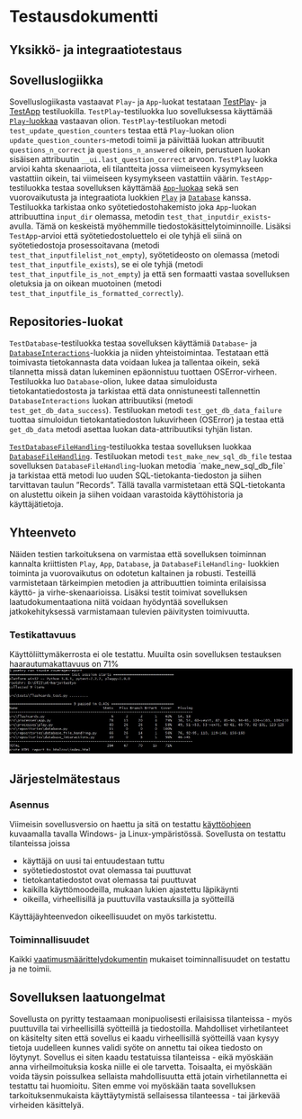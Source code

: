 
# Testausdokumentti

## Yksikkö- ja integraatiotestaus
## Sovelluslogiikka
Sovelluslogiikasta vastaavat `Play`- ja `App`-luokat testataan [TestPlay](https://github.com/platipus82/ot-harjoitustyo/blob/main/src/tests/flashcards_test.py)- ja [TestApp](https://github.com/platipus82/ot-harjoitustyo/blob/main/src/tests/flashcards_test.py)  testiluokilla.
`TestPlay`-testiluokka luo sovelluksessa käyttämää [`Play`-luokkaa](https://github.com/platipus82/ot-harjoitustyo/blob/main/src/processes/play.py) vastaavan olion. `TestPlay`-testiluokan metodi  `test_update_question_counters` testaa että `Play`-luokan olion `update_question_counters`-metodi toimii ja päivittää luokan attribuutit `questions_n_correct` ja `questions_n_answered` oikein, perustuen luokan sisäisen attribuutin `__ui.last_question_correct` arvoon. `TestPlay` luokka arvioi kahta skenaariota, eli tilantteita jossa viimeiseen kysymykseen vastattiin oikein, tai viimeiseen kysymykseen vastattiin väärin. 
`TestApp`-testiluokka testaa sovelluksen käyttämää [`App`-luokaa](https://github.com/platipus82/ot-harjoitustyo/blob/main/src/processes/app.py) sekä sen vuorovaikutusta ja integraatiota luokkien [`Play`](https://github.com/platipus82/ot-harjoitustyo/blob/main/src/processes/play.py) ja [`Database`](https://github.com/platipus82/ot-harjoitustyo/blob/main/src/repositories/database.py) kanssa. Testiluokka tarkistaa onko syötetiedostohakemisto joka `App`-luokan attribuuttina `input_dir` olemassa, metodin `test_that_inputdir_exists`-avulla. Tämä on keskeistä myöhemmille tiedostokäsittelytoiminnoille. Lisäksi `TestApp`-arvioi että syötetiedostoluettelo ei ole tyhjä eli siinä on syötetiedostoja prosessoitavana (metodi `test_that_inputfilelist_not_empty`), syötetideosto on olemassa (metodi `test_that_inputfile_exists`), se ei ole tyhjä (metodi `test_that_inputfile_is_not_empty`) ja että sen formaatti vastaa sovelluksen oletuksia ja on oikean muotoinen  (metodi `test_that_inputfile_is_formatted_correctly`). 

## Repositories-luokat
`TestDatabase`-testiluokka testaa sovelluksen käyttämiä `Database`- ja [`DatabaseInteractions`](https://github.com/platipus82/ot-harjoitustyo/blob/main/src/repositories/database_interactions.py)-luokkia ja niiden yhteistoimintaa. Testataan että toimivasta tietokannasta data voidaan lukea ja tallentaa oikein, sekä tilannetta missä datan lukeminen epäonnistuu tuottaen OSError-virheen. Testiluokka luo `Database`-olion, lukee dataa simuloidusta tietokantatiedostosta ja tarkistaa että data onnistuneesti tallennettin `DatabaseInteractions` luokan attribuutiksi (metodi `test_get_db_data_success`). Testiluokan metodi `test_get_db_data_failure` tuottaa simuloidun tietokantatiedoston lukuvirheen (OSError) ja testaa että  `get_db_data` metodi asettaa luokan data-attribuutiksi tyhjän listan. 

[`TestDatabaseFileHandling`](https://github.com/platipus82/ot-harjoitustyo/blob/main/src/tests/flashcards_tests.py)-testiluokka testaa sovelluksen luokkaa [`DatabaseFileHandling`](https://github.com/platipus82/ot-harjoitustyo/blob/main/src/repositories/database_file_hangling.py). Testiluokan metodi `test_make_new_sql_db_file` testaa sovelluksen `DatabaseFileHandling`-luokan metodia ´make_new_sql_db_file` ja tarkistaa että metodi luo uuden SQL-tietokanta-tiedoston ja siihen tarvittavan taulun ”Records”. Tällä tavalla varmistetaan että SQL-tietokanta on alustettu oikein ja siihen voidaan varastoida käyttöhistoria ja käyttäjätietoja. 

## Yhteenveto 
Näiden testien tarkoituksena on varmistaa että sovelluksen toiminnan kannalta kriittisten `Play`, `App`, `Database`, ja `DatabaseFileHandling`- luokkien toiminta ja vuorovaikutus on odotetun kaltainen ja robusti. Testeillä varmistetaan tärkeimpien metodien ja attribuuttien toiminta erilaisissa käyttö- ja virhe-skenaarioissa. Lisäksi testit toimivat sovelluksen laatudokumentaationa niitä voidaan hyödyntää sovelluksen jatkokehityksessä varmistamaan tulevien päivitysten toimivuutta. 

### Testikattavuus
Käyttöliittymäkerrosta ei ole testattu. Muuilta osin sovelluksen testauksen haarautumakattavuus on 71%
![](./kuvat/coverage_report.JPG)

## Järjestelmätestaus
### Asennus 
Viimeisin sovellusversio on haettu ja sitä on testattu [käyttöohjeen](https://github.com/platipus82/ot-harjoitustyo/blob/main/dokumentaatio/kayttoohje.md) kuvaamalla tavalla Windows- ja Linux-ympäristössä.
Sovellusta on testattu tilanteissa joissa
- käyttäjä on uusi tai entuudestaan tuttu
- syötetiedostostot ovat olemassa tai puuttuvat
- tietokantatiedostot ovat olemassa tai puuttuvat
- kaikilla käyttömoodeilla, mukaan lukien ajastettu läpikäynti
- oikeilla, virheellisillä ja puuttuvilla vastauksilla ja syötteillä

Käyttäjäyhteenvedon oikeellisuudet on myös tarkistettu. 


### Toiminnallisuudet
Kaikki [vaatimusmäärittelydokumentin](https://github.com/platipus82/ot-harjoitustyo/blob/main/dokumentaatio/vaatimusmaarittely.md) mukaiset toiminnallisuudet on testattu ja ne toimii.

## Sovelluksen laatuongelmat
Sovellusta on pyritty testaamaan monipuolisesti erilaisissa tilanteissa - myös puuttuvilla tai virheellisillä syötteillä ja tiedostoilla. 
Mahdolliset virhetilanteet on käsitelty siten että sovellus ei kaadu virheellisillä syötteillä vaan kysyy tietoja uudelleen kunnes validi syöte on annettu tai oikea tiedosto on löytynyt. Sovellus ei siten kaadu testatuissa tilanteissa - eikä myöskään anna virheilmoituksia koska niille ei ole tarvetta. Toisaalta, ei myöskään voida täysin poissulkea sellaista mahdollisuutta että jotain virhetilannetta ei testattu tai huomioitu. Siten emme voi myöskään taata sovelluksen tarkoituksenmukaista käyttäytymistä sellaisessa tilanteessa - tai järkevää virheiden käsittelyä. 
